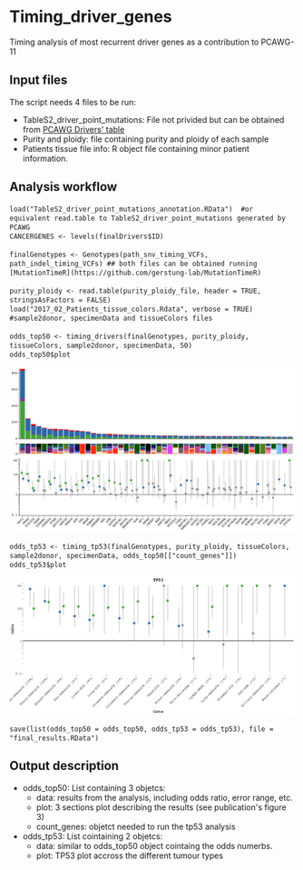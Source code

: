 # Timing_driver_genes
Timing analysis of most recurrent driver genes as a contribution to PCAWG-11


## Input files

The script needs 4 files to be run:

- TableS2_driver_point_mutations: File not privided but can be obtained from [PCAWG Drivers' table](https://www.synapse.org/#!Synapse:syn11639580)
- Purity and ploidy: file containing purity and ploidy of each sample
- Patients tissue file info: R object file containing minor patient information.

## Analysis workflow
```
load("TableS2_driver_point_mutations_annotation.RData")  #or equivalent read.table to TableS2_driver_point_mutations generated by PCAWG
CANCERGENES <- levels(finalDrivers$ID)

finalGenotypes <- Genotypes(path_snv_timing_VCFs, path_indel_timing_VCFs) ## both files can be obtained running [MutationTimeR](https://github.com/gerstung-lab/MutationTimeR)

purity_ploidy <- read.table(purity_ploidy_file, header = TRUE, stringsAsFactors = FALSE)
load("2017_02_Patients_tissue_colors.Rdata", verbose = TRUE) #sample2donor, specimenData and tissueColors files

odds_top50 <- timing_drivers(finalGenotypes, purity_ploidy, tissueColors, sample2donor, specimenData, 50)
odds_top50$plot
```
![Odds driver genes](https://github.com/sgonzalro/Timing_driver_genes/blob/master/data/odds_top50.png)

```
odds_tp53 <- timing_tp53(finalGenotypes, purity_ploidy, tissueColors, sample2donor, specimenData, odds_top50[["count_genes"]])
odds_tp53$plot
```
![Odds TP53](https://github.com/sgonzalro/Timing_driver_genes/blob/master/data/odds_tp53.png)

```
save(list(odds_top50 = odds_top50, odds_tp53 = odds_tp53), file = "final_results.RData")
```

## Output description

- odds_top50: List containing 3 objetcs:
  - data: results from the analysis, including odds ratio, error range, etc.
  - plot: 3 sections plot describing the results (see publication's figure 3)
  - count_genes: objetct needed to run the tp53 analysis
- odds_tp53: List cointaining 2 objetcs:
  - data: similar to odds_top50 object cointaing the odds numerbs.
  - plot: TP53 plot accross the different tumour types
